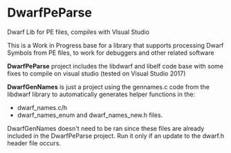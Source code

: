 # DwarfPeParse
Dwarf Lib for PE files, compiles with VIsual Studio

This is a Work in Progress base for a library that supports processing Dwarf Symbols from PE files, to work for debuggers and other related software

**DwarfPeParse** project includes the libdwarf and libelf code base with some fixes to compile on visual studio (tested on Visual Studio 2017)

**DwarfGenNames** is just a project using the gennames.c code from the libdwarf library to automatically generates helper functions in the:
* dwarf_names.c/h
* dwarf_names_enum and dwarf_names_new.h files.

DwarfGenNames doesn't need to be ran since these files are already included in the DwarfPeParse project. Run it only if an update to the dwarf.h header file occurs.

